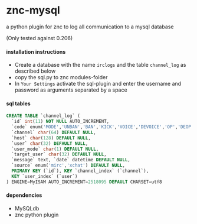 znc-mysql
=========
a python plugin for znc to log all communication to a mysql database

(Only tested against 0.206)

#### installation instructions
* Create a database with the name `irclogs` and the table `channel_log` as described below
* copy the sql.py to znc modules-folder
* In `Your Settings` activate the sql-plugin and enter the username and password as arguments separated by a space

#### sql tables
```sql
CREATE TABLE `channel_log` (
  `id` int(11) NOT NULL AUTO_INCREMENT,
  `code` enum('MODE','UNBAN','BAN','KICK','VOICE','DEVOICE','OP','DEOP','NICK','ME','SAY','JOIN','PART','QUIT','TOPIC') DEFAULT NULL,
  `channel` char(64) DEFAULT NULL,
  `host` char(128) DEFAULT NULL,
  `user` char(32) DEFAULT NULL,
  `user_mode` char(1) DEFAULT NULL,
  `target_user` char(32) DEFAULT NULL,
  `message` text, `date` datetime DEFAULT NULL,
  `source` enum('mirc','xchat') DEFAULT NULL,
  PRIMARY KEY (`id`), KEY `channel_index` (`channel`),
  KEY `user_index` (`user`) 
) ENGINE=MyISAM AUTO_INCREMENT=2518095 DEFAULT CHARSET=utf8

```

#### dependencies
* MySQLdb
* znc python plugin
